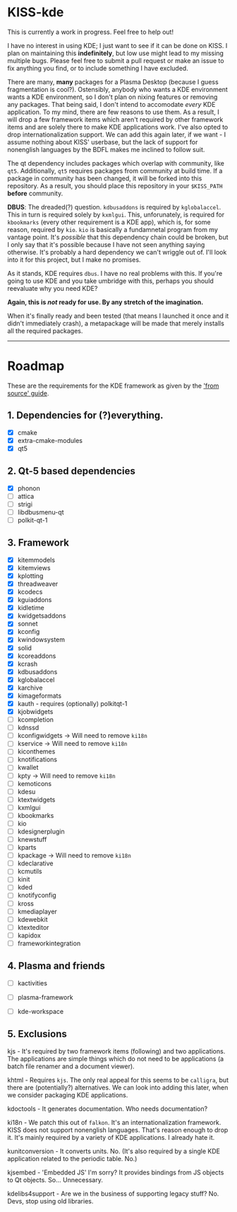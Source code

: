 # KISS-kde

This is currently a work in progress. Feel free to help out!

I have no interest in using KDE; I just want to see if it can be done on KISS. I plan on maintaining this __indefinitely__, but low use might lead to my missing multiple bugs. Please feel free to submit a pull request or make an issue to fix anything you find, or to include something I have excluded.


There are many, __many__ packages for a Plasma Desktop (because I guess fragmentation is cool?). Ostensibly, anybody who wants a KDE environment wants a KDE environment, so I don't plan on nixing features or removing any packages. That being said, I don't intend to accomodate *every* KDE application. To my mind, there are few reasons to use them. As a result, I will drop a few framework items which aren't required by other framework items and are solely there to make KDE applications work. I've also opted to drop internationalization support. We can add this again later, if we want - I assume nothing about KISS' userbase, but the lack of support for nonenglish languages by the BDFL makes me inclined to follow suit.

The qt dependency includes packages which overlap with community, like `qt5`. Additionally, `qt5` requires packages from community at build time. If a package in community has been changed, it will be forked into this repository. As a result, you should place this repository in your `$KISS_PATH` __before__ community.

__DBUS__: The dreaded(?) question. `kdbusaddons` is required by `kglobalaccel`. This in turn is required solely by `kxmlgui`. This, unforunately, is required for `kbookmarks` (every other requirement is a KDE app), which is, for some reason, required by `kio`. `kio` is basically a fundamnetal program from my vantage point. It's *possible* that this dependency chain could be broken, but I only say that it's possible because I have not seen anything saying otherwise. It's probably a hard dependency we can't wriggle out of. I'll look into it for this project, but I make no promises. 

As it stands, KDE requires `dbus`. I have no real problems with this. If you're going to use KDE and you take umbridge with this, perhaps you should reevaluate why you need KDE?

**Again, this is _not_ ready for use. By any stretch of the imagination.**

When it's finally ready and been tested (that means I launched it once and it didn't immediately crash), a metapackage will be made that merely installs all the required packages. 

---

# Roadmap

These are the requirements for the KDE framework as given by the ['from source' guide](https://community.kde.org/Guidelines_and_HOWTOs/Build_from_source/Details).  

## 1. Dependencies for (?)everything.
- [x] cmake
- [x] extra-cmake-modules
- [x] qt5

## 2. Qt-5 based dependencies
- [x] phonon
- [ ] attica
- [ ] strigi
- [ ] libdbusmenu-qt
- [ ] polkit-qt-1

## 3. Framework
- [x] kitemmodels 
- [x] kitemviews
- [x] kplotting
- [x] threadweaver
- [x] kcodecs
- [x] kguiaddons
- [x] kidletime
- [x] kwidgetsaddons
- [x] sonnet
- [x] kconfig
- [x] kwindowsystem
- [x] solid
- [x] kcoreaddons
- [x] kcrash
- [x] kdbusaddons
- [x] kglobalaccel
- [x] karchive
- [x] kimageformats
- [x] kauth - requires (optionally) polkitqt-1
- [x] kjobwidgets
- [ ] kcompletion
- [ ] kdnssd
- [ ] kconfigwidgets -> Will need to remove `ki18n`
- [ ] kservice -> Will need to remove `ki18n`
- [ ] kiconthemes
- [ ] knotifications
- [ ] kwallet
- [ ] kpty -> Will need to remove `ki18n`
- [ ] kemoticons
- [ ] kdesu
- [ ] ktextwidgets
- [ ] kxmlgui
- [ ] kbookmarks
- [ ] kio
- [ ] kdesignerplugin
- [ ] knewstuff
- [ ] kparts
- [ ] kpackage -> Will need to remove `ki18n`
- [ ] kdeclarative
- [ ] kcmutils
- [ ] kinit
- [ ] kded
- [ ] knotifyconfig
- [ ] kross
- [ ] kmediaplayer
- [ ] kdewebkit
- [ ] ktexteditor
- [ ] kapidox
- [ ] frameworkintegration

## 4. Plasma and friends
- [ ] kactivities
- [ ] plasma-framework
- [ ] kde-workspace


## 5. Exclusions

kjs - It's required by two framework items (following) and two applications. The applications are simple things which do not need to be applications (a batch file renamer and a document viewer).

khtml - Requires `kjs`. The only real appeal for this seems to be `calligra`, but there are (potentially?) alternatives. We can look into adding this later, when we consider packaging KDE applications.

kdoctools - It generates documentation. Who needs documentation?

ki18n - We patch this out of `falkon`. It's an internationalization framework. KISS does not support nonenglish languages. That's reason enough to drop it. It's mainly required by a variety of KDE applications. I already hate it.

kunitconversion - It converts units. No. (It's also required by a single KDE application related to the periodic table. No.)

kjsembed - 'Embedded JS' I'm sorry? It provides bindings from JS objects to Qt objects. So... Unnecessary.

kdelibs4support - Are we in the business of supporting legacy stuff? No. Devs, stop using old libraries.
